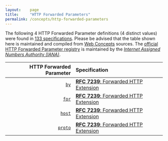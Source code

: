 ```yaml
---
layout:    page
title:     "HTTP Forwarded Parameters"
permalink: /concepts/http-forwarded-parameters
---
```




The following 4 HTTP Forwarded Parameter definitions (4 distinct values) were found in [133 specifications](/specs). Please be advised that the table shown here is maintained and compiled from [Web Concepts](/) sources. The [official HTTP Forwarded Parameter registry](http://www.iana.org/assignments/http-parameters/http-parameters.xhtml#forwarded) is maintained by the [*Internet Assigned Numbers Authority (IANA)*](http://www.iana.org/).

HTTP Forwarded Parameter | Specification
-------: | :-------
[`by`](/concepts/http-forwarded-parameter/by) | [**RFC 7239**: Forwarded HTTP Extension](/specs/IETF/RFC/7239 "This document defines an HTTP extension header field that allows proxy components to disclose information lost in the proxying process, for example, the originating IP address of a request or IP address of the proxy on the user-agent-facing interface. In a path of proxying components, this makes it possible to arrange it so that each subsequent component will have access to, for example, all IP addresses used in the chain of proxied HTTP requests. This document also specifies guidelines for a proxy administrator to anonymize the origin of a request.")
[`for`](/concepts/http-forwarded-parameter/for) | [**RFC 7239**: Forwarded HTTP Extension](/specs/IETF/RFC/7239 "This document defines an HTTP extension header field that allows proxy components to disclose information lost in the proxying process, for example, the originating IP address of a request or IP address of the proxy on the user-agent-facing interface. In a path of proxying components, this makes it possible to arrange it so that each subsequent component will have access to, for example, all IP addresses used in the chain of proxied HTTP requests. This document also specifies guidelines for a proxy administrator to anonymize the origin of a request.")
[`host`](/concepts/http-forwarded-parameter/host) | [**RFC 7239**: Forwarded HTTP Extension](/specs/IETF/RFC/7239 "This document defines an HTTP extension header field that allows proxy components to disclose information lost in the proxying process, for example, the originating IP address of a request or IP address of the proxy on the user-agent-facing interface. In a path of proxying components, this makes it possible to arrange it so that each subsequent component will have access to, for example, all IP addresses used in the chain of proxied HTTP requests. This document also specifies guidelines for a proxy administrator to anonymize the origin of a request.")
[`proto`](/concepts/http-forwarded-parameter/proto) | [**RFC 7239**: Forwarded HTTP Extension](/specs/IETF/RFC/7239 "This document defines an HTTP extension header field that allows proxy components to disclose information lost in the proxying process, for example, the originating IP address of a request or IP address of the proxy on the user-agent-facing interface. In a path of proxying components, this makes it possible to arrange it so that each subsequent component will have access to, for example, all IP addresses used in the chain of proxied HTTP requests. This document also specifies guidelines for a proxy administrator to anonymize the origin of a request.")

